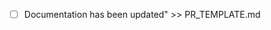 <!-- conditional: user_login == raakesh-m-ctct -->
<!-- template: pull_request_template.md -->



- [ ] Documentation has been updated" >> PR_TEMPLATE.md 
